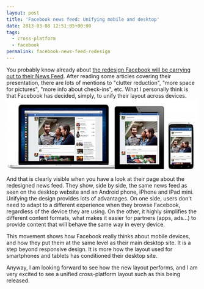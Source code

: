 ```yaml
---
layout: post
title: 'Facebook news feed: Unifying mobile and desktop'
date: 2013-03-08 12:51:05+00:00
tags:
  - cross-platform
  - facebook
permalink: facebook-news-feed-redesign
---
```


You probably know already about [the redesign Facebook will be carrying out to their News Feed](http://www.engadget.com/2013/03/07/facebook-freshens-up-news-feed/). After reading some articles covering their presentation, there are lots of mentions to "clutter reduction", "more space for pictures", "more info about check-ins", etc. What I personally think is that Facebook has decided, simply, to unify their layout across devices.
![Facebook News Feed Update](/assets/images/posts/facebook-news-feed.jpg)
<!-- more -->
And that is clearly visible when you have a look at their page about the redesigned news feed. They show, side by side, the same news feed as seen on the desktop website and an Android phone, iPhone and iPad mini. Unifying the design provides lots of advantages. On one side, users don't need to adapt to a different experience when they browse Facebook, regardless of the device they are using. On the other, it highly simplifies the different content formats, what makes it easier for partners (apps, ads...) to provide content that will behave the same way in every device.

This movement shows how Facebook really thinks about mobile devices, and how they put them at the same level as their main desktop site. It is a step beyond responsive design. It is more how the layout used for smartphones and tablets has conditioned their desktop site.

Anyway, I am looking forward to see how the new layout performs, and I am very excited to see a unified cross-platform layout such as this being released.
